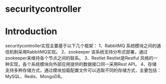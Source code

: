 # securitycontroller
  
# Introduction
  securitycontroller实现主要基于以下几个框架：
		1、RabbitMQ
		系统模块之间的通信机制采用RabbitMQ实现。
		2、zookeeper
		该系统支持分布式部署，通过zookeeper来维持各个节点之间的联系。
		3、Restlet
		 Restlet是Restful 风格的一种实现，各个系统模块向外部应用提供的数据接口同一采用Rest API。
		4、存储
		支持多种存储方式，通过模块加载配置文件可以选取不同的存储方式，主要包括：MySQL、Redis、MongoDB。
